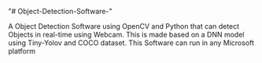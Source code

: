 "# Object-Detection-Software-" 

A Object Detection Software using OpenCV and Python that can detect Objects in real-time using Webcam. This is made based on a DNN model using Tiny-Yolov and COCO dataset. This Software can run in any Microsoft platform
